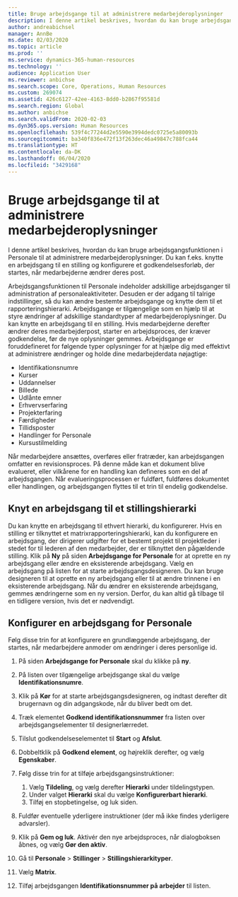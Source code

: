 ```yaml
---
title: Bruge arbejdsgange til at administrere medarbejderoplysninger
description: I denne artikel beskrives, hvordan du kan bruge arbejdsgangsfunktionen i Personale til at administrere medarbejderoplysninger. Du kan f.eks. knytte en arbejdsgang til en stilling og konfigurere et godkendelsesforløb, der startes, når medarbejderne ændrer deres post.
author: andreabichsel
manager: AnnBe
ms.date: 02/03/2020
ms.topic: article
ms.prod: ''
ms.service: dynamics-365-human-resources
ms.technology: ''
audience: Application User
ms.reviewer: anbichse
ms.search.scope: Core, Operations, Human Resources
ms.custom: 269074
ms.assetid: 426c6127-42ee-4163-8dd0-b2867f95581d
ms.search.region: Global
ms.author: anbichse
ms.search.validFrom: 2020-02-03
ms.dyn365.ops.version: Human Resources
ms.openlocfilehash: 539f4c77244d2e5590e3994dedc0725e5a80093b
ms.sourcegitcommit: ba340f836e472f13f263dec46a49847c788fca44
ms.translationtype: HT
ms.contentlocale: da-DK
ms.lasthandoff: 06/04/2020
ms.locfileid: "3429168"
---
```

# <a name="use-workflows-to-manage-employee-information"></a>Bruge arbejdsgange til at administrere medarbejderoplysninger

I denne artikel beskrives, hvordan du kan bruge arbejdsgangsfunktionen i Personale til at administrere medarbejderoplysninger. Du kan f.eks. knytte en arbejdsgang til en stilling og konfigurere et godkendelsesforløb, der startes, når medarbejderne ændrer deres post.

Arbejdsgangsfunktionen til Personale indeholder adskillige arbejdsganger til administration af personaleaktiviteter. Desuden er der adgang til talrige indstillinger, så du kan ændre bestemte arbejdsgange og knytte dem til et rapporteringshierarki. Arbejdsgange er tilgængelige som en hjælp til at styre ændringer af adskillige standardtyper af medarbejderoplysninger. Du kan knytte en arbejdsgang til en stilling. Hvis medarbejderne derefter ændrer deres medarbejderpost, starter en arbejdsproces, der kræver godkendelse, før de nye oplysninger gemmes. Arbejdsgange er foruddefineret for følgende typer oplysninger for at hjælpe dig med effektivt at administrere ændringer og holde dine medarbejderdata nøjagtige:

-   Identifikationsnumre
-   Kurser
-   Uddannelser
-   Billede
-   Udlånte emner
-   Erhvervserfaring
-   Projekterfaring
-   Færdigheder
-   Tillidsposter
-   Handlinger for Personale
-   Kursustilmelding

Når medarbejdere ansættes, overføres eller fratræder, kan arbejdsgangen omfatter en revisionsproces. På denne måde kan et dokument blive evalueret, eller vilkårene for en handling kan defineres som en del af arbejdsgangen. Når evalueringsprocessen er fuldført, fuldføres dokumentet eller handlingen, og arbejdsgangen flyttes til et trin til endelig godkendelse.

## <a name="associate-a-workflow-with-a-position-hierarchy"></a>Knyt en arbejdsgang til et stillingshierarki
Du kan knytte en arbejdsgang til ethvert hierarki, du konfigurerer. Hvis en stilling er tilknyttet et matrixrapporteringshierarki, kan du konfigurere en arbejdsgang, der dirigerer udgifter for et bestemt projekt til projektleder i stedet for til lederen af den medarbejder, der er tilknyttet den pågældende stilling. Klik på **Ny** på siden **Arbejdsgange for Personale** for at oprette en ny arbejdsgang eller ændre en eksisterende arbejdsgang. Vælg en arbejdsgang på listen for at starte arbejdsgangsdesigneren. Du kan bruge designeren til at oprette en ny arbejdsgang eller til at ændre trinnene i en eksisterende arbejdsgang. Når du ændrer en eksisterende arbejdsgang, gemmes ændringerne som en ny version. Derfor, du kan altid gå tilbage til en tidligere version, hvis det er nødvendigt.

## <a name="configure-a-human-resources-workflow"></a>Konfigurer en arbejdsgang for Personale
Følg disse trin for at konfigurere en grundlæggende arbejdsgang, der startes, når medarbejdere anmoder om ændringer i deres personlige id.

1.  På siden **Arbejdsgange for Personale** skal du klikke på **ny**.
2.  På listen over tilgængelige arbejdsgange skal du vælge **Identifikationsnumre**.
3.  Klik på **Kør** for at starte arbejdsgangsdesigneren, og indtast derefter dit brugernavn og din adgangskode, når du bliver bedt om det.
4.  Træk elementet **Godkend identifikationsnummer** fra listen over arbejdsgangselementer til designerlærredet.
5.  Tilslut godkendelseselementet til **Start** og **Afslut**.
6.  Dobbeltklik på **Godkend element**, og højreklik derefter, og vælg **Egenskaber**.
7.  Følg disse trin for at tilføje arbejdsgangsinstruktioner:
    1.  Vælg **Tildeling**, og vælg derefter **Hierarki** under tildelingstypen.
    2.  Under valget **Hierarki** skal du vælge **Konfigurerbart hierarki**.
    3.  Tilføj en stopbetingelse, og luk siden.

8.  Fuldfør eventuelle yderligere instruktioner (der må ikke findes yderligere advarsler).
9.  Klik på **Gem og luk**. Aktivér den nye arbejdsproces, når dialogboksen åbnes, og vælg **Gør den aktiv**.
10. Gå til **Personale** &gt; **Stillinger** &gt; **Stillingshierarkityper**.
11. Vælg **Matrix**.
12. Tilføj arbejdsgangen **Identifikationsnummer på arbejder** til listen.





